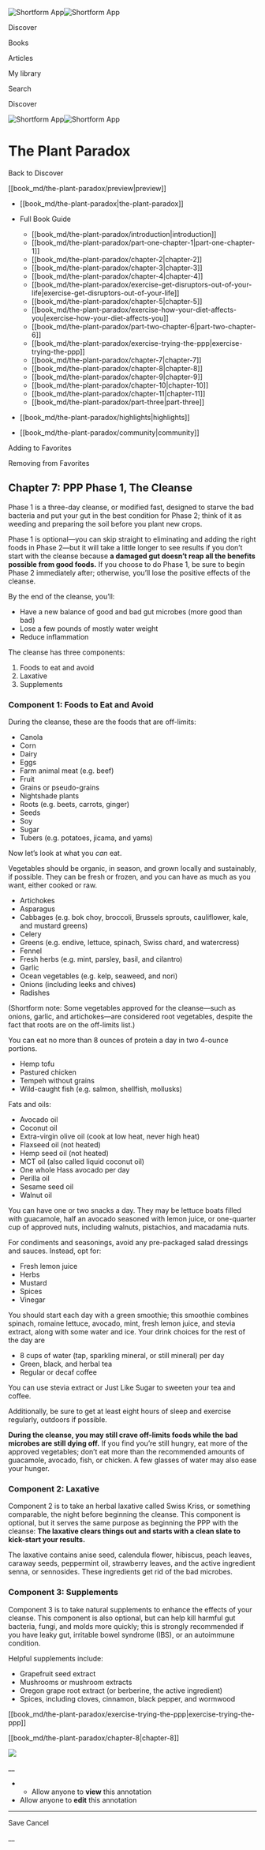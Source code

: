 ![Shortform App](/img/logo.36a2399e.svg)![Shortform App](/img/logo-dark.70c1b072.svg)

Discover

Books

Articles

My library

Search

Discover

![Shortform App](/img/logo.36a2399e.svg)![Shortform App](/img/logo-dark.70c1b072.svg)

# The Plant Paradox

Back to Discover

[[book_md/the-plant-paradox/preview|preview]]

  * [[book_md/the-plant-paradox|the-plant-paradox]]
  * Full Book Guide

    * [[book_md/the-plant-paradox/introduction|introduction]]
    * [[book_md/the-plant-paradox/part-one-chapter-1|part-one-chapter-1]]
    * [[book_md/the-plant-paradox/chapter-2|chapter-2]]
    * [[book_md/the-plant-paradox/chapter-3|chapter-3]]
    * [[book_md/the-plant-paradox/chapter-4|chapter-4]]
    * [[book_md/the-plant-paradox/exercise-get-disruptors-out-of-your-life|exercise-get-disruptors-out-of-your-life]]
    * [[book_md/the-plant-paradox/chapter-5|chapter-5]]
    * [[book_md/the-plant-paradox/exercise-how-your-diet-affects-you|exercise-how-your-diet-affects-you]]
    * [[book_md/the-plant-paradox/part-two-chapter-6|part-two-chapter-6]]
    * [[book_md/the-plant-paradox/exercise-trying-the-ppp|exercise-trying-the-ppp]]
    * [[book_md/the-plant-paradox/chapter-7|chapter-7]]
    * [[book_md/the-plant-paradox/chapter-8|chapter-8]]
    * [[book_md/the-plant-paradox/chapter-9|chapter-9]]
    * [[book_md/the-plant-paradox/chapter-10|chapter-10]]
    * [[book_md/the-plant-paradox/chapter-11|chapter-11]]
    * [[book_md/the-plant-paradox/part-three|part-three]]
  * [[book_md/the-plant-paradox/highlights|highlights]]
  * [[book_md/the-plant-paradox/community|community]]



Adding to Favorites 

Removing from Favorites 

## Chapter 7: PPP Phase 1, The Cleanse

Phase 1 is a three-day cleanse, or modified fast, designed to starve the bad bacteria and put your gut in the best condition for Phase 2; think of it as weeding and preparing the soil before you plant new crops.

Phase 1 is optional—you can skip straight to eliminating and adding the right foods in Phase 2—but it will take a little longer to see results if you don’t start with the cleanse because **a damaged gut doesn’t reap all the benefits possible from good foods.** If you choose to do Phase 1, be sure to begin Phase 2 immediately after; otherwise, you’ll lose the positive effects of the cleanse.

By the end of the cleanse, you’ll:

  * Have a new balance of good and bad gut microbes (more good than bad) 
  * Lose a few pounds of mostly water weight
  * Reduce inflammation



The cleanse has three components:

  1. Foods to eat and avoid
  2. Laxative
  3. Supplements



### Component 1: Foods to Eat and Avoid

During the cleanse, these are the foods that are off-limits:

  * Canola
  * Corn 
  * Dairy 
  * Eggs
  * Farm animal meat (e.g. beef) 
  * Fruit
  * Grains or pseudo-grains
  * Nightshade plants 
  * Roots (e.g. beets, carrots, ginger)
  * Seeds
  * Soy
  * Sugar
  * Tubers (e.g. potatoes, jicama, and yams)



Now let’s look at what you _can_ eat.

Vegetables should be organic, in season, and grown locally and sustainably, if possible. They can be fresh or frozen, and you can have as much as you want, either cooked or raw.

  * Artichokes
  * Asparagus
  * Cabbages (e.g. bok choy, broccoli, Brussels sprouts, cauliflower, kale, and mustard greens)
  * Celery
  * Greens (e.g. endive, lettuce, spinach, Swiss chard, and watercress)
  * Fennel
  * Fresh herbs (e.g. mint, parsley, basil, and cilantro)
  * Garlic
  * Ocean vegetables (e.g. kelp, seaweed, and nori)
  * Onions (including leeks and chives)
  * Radishes



(Shortform note: Some vegetables approved for the cleanse—such as onions, garlic, and artichokes—are considered root vegetables, despite the fact that roots are on the off-limits list.)

You can eat no more than 8 ounces of protein a day in two 4-ounce portions.

  * Hemp tofu
  * Pastured chicken
  * Tempeh without grains
  * Wild-caught fish (e.g. salmon, shellfish, mollusks)



Fats and oils:

  * Avocado oil
  * Coconut oil
  * Extra-virgin olive oil (cook at low heat, never high heat)
  * Flaxseed oil (not heated)
  * Hemp seed oil (not heated)
  * MCT oil (also called liquid coconut oil)
  * One whole Hass avocado per day
  * Perilla oil
  * Sesame seed oil
  * Walnut oil



You can have one or two snacks a day. They may be lettuce boats filled with guacamole, half an avocado seasoned with lemon juice, or one-quarter cup of approved nuts, including walnuts, pistachios, and macadamia nuts.

For condiments and seasonings, avoid any pre-packaged salad dressings and sauces. Instead, opt for:

  * Fresh lemon juice
  * Herbs
  * Mustard
  * Spices
  * Vinegar



You should start each day with a green smoothie; this smoothie combines spinach, romaine lettuce, avocado, mint, fresh lemon juice, and stevia extract, along with some water and ice. Your drink choices for the rest of the day are

  * 8 cups of water (tap, sparkling mineral, or still mineral) per day
  * Green, black, and herbal tea
  * Regular or decaf coffee



You can use stevia extract or Just Like Sugar to sweeten your tea and coffee.

Additionally, be sure to get at least eight hours of sleep and exercise regularly, outdoors if possible.

**During the cleanse, you may still crave off-limits foods while the bad microbes are still dying off.** If you find you’re still hungry, eat more of the approved vegetables; don’t eat more than the recommended amounts of guacamole, avocado, fish, or chicken. A few glasses of water may also ease your hunger.

### Component 2: Laxative

Component 2 is to take an herbal laxative called Swiss Kriss, or something comparable, the night before beginning the cleanse. This component is optional, but it serves the same purpose as beginning the PPP with the cleanse: **The laxative clears things out and starts with a clean slate to kick-start your results.**

The laxative contains anise seed, calendula flower, hibiscus, peach leaves, caraway seeds, peppermint oil, strawberry leaves, and the active ingredient senna, or sennosides. These ingredients get rid of the bad microbes.

### Component 3: Supplements

Component 3 is to take natural supplements to enhance the effects of your cleanse. This component is also optional, but can help kill harmful gut bacteria, fungi, and molds more quickly; this is strongly recommended if you have leaky gut, irritable bowel syndrome (IBS), or an autoimmune condition.

Helpful supplements include:

  * Grapefruit seed extract
  * Mushrooms or mushroom extracts
  * Oregon grape root extract (or berberine, the active ingredient)
  * Spices, including cloves, cinnamon, black pepper, and wormwood



[[book_md/the-plant-paradox/exercise-trying-the-ppp|exercise-trying-the-ppp]]

[[book_md/the-plant-paradox/chapter-8|chapter-8]]

![](https://bat.bing.com/action/0?ti=56018282&Ver=2&mid=d317b0b8-1812-4aaa-bec2-8f76439d2a04&sid=1711133063fa11eebdec89a8b8ae3bbc&vid=171147a063fa11eea7440fcfeb230d96&vids=0&msclkid=N&pi=0&lg=en-US&sw=800&sh=600&sc=24&nwd=1&tl=Shortform%20%7C%20Book&p=https%3A%2F%2Fwww.shortform.com%2Fapp%2Fbook%2Fthe-plant-paradox%2Fchapter-7&r=&lt=439&evt=pageLoad&sv=1&rn=144125)

__

  *   * Allow anyone to **view** this annotation
  * Allow anyone to **edit** this annotation



* * *

Save Cancel

__



